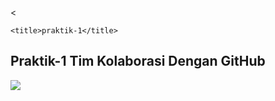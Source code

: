 <<!DOCTYPE html>
<html>
<head>
	
	<title>praktik-1</title>
</head>
<body>
	<h2> Praktik-1 Tim Kolaborasi Dengan GitHub </h2>
 <img src="https://cdn.tutsplus.com/cdn-cgi/image/width=589/net/authors/sayanee-basu/github-team-create-org.png
">


</body>
</html>